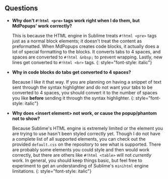 ## Questions

- **Why don't `#!html <pre>` tags work right when I do them, but MdPopups' work correctly?**

    This is because the HTML engine in Sublime treats `#!html <pre>` tags just as a normal block elements; it doesn't treat the content as preformatted.  When MdPopups creates code blocks, it actually does a lot of special formatting to the blocks.  It converts tabs to 4 spaces, and spaces are converted to `#!html &nbsp;` to prevent wrapping.  Lastly, new lines get converted to `#!html <br>` tags.
    {: style="font-style: italic"}

- **Why in code blocks do tabs get converted to 4 spaces?**

    Because I like it that way.  If you are planning on having a snippet of text sent through the syntax highlighter and do not want your tabs to be converted to 4 spaces, you should convert it to the number of spaces you like **before** sending it through the syntax highlighter.
    {: style="font-style: italic"}

- **Why does &lt;insert element&gt; not work, or cause the popup/phantom not to show?**

    Because Sublime's HTML engine is extremely limited or the element you are trying to use hasn't been styled correctly yet. Though I do not have a complete list of all supported elements, you can check out the provided `default.css` on the repository to see what is supported. There are probably some elements you could style and then would work correctly, but there are others like `#!html <table>` will not *currently* work. In general, you should keep things basic, but feel free to experiment to get an understanding of Sublime's `minihtml` engine limitations.
    {: style="font-style: italic"}
